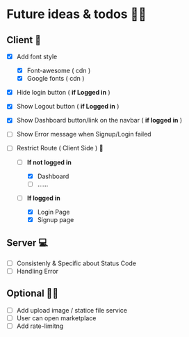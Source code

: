 # Future ideas & todos 🐱‍🏍

## Client 🎨

- [x] Add font style
  - [x] Font-awesome ( cdn )
  - [x] Google fonts ( cdn )
- [x] Hide login button ( **if Logged in** )
- [x] Show Logout button ( **if Logged in** )
- [x] Show Dashboard button/link on the navbar ( **if logged in** )
- [ ] Show Error message when Signup/Login failed

- [ ] Restrict Route ( Client Side ) 🚫

  - [ ] **If not logged in**

    - [x] Dashboard
    - [ ] ......

  - [ ] **If logged in**
    - [x] Login Page
    - [x] Signup page

## Server 💻

- [ ] Consistenly & Specific about Status Code
- [ ] Handling Error

## Optional 🤷‍♂️

- [ ] Add upload image / statice file service
- [ ] User can open marketplace
- [ ] Add rate-limitng
